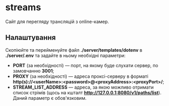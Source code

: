 # streams

Сайт для перегляду трансляцій з online-камер.

## Налаштування

Скопіюйте та перейменуйте файл **./server/templates/dotenv** в **./server/.env** та задайте в ньому необхідні параметри:

- **PORT** (за необхідності) — порт, на якому буде слухати сервер, по замовчанню **3001**;
- **PROXY** (за необхідності) — адреса проксі-серверу в форматі **http(s)://\<userName\>:\<password\>@\<proxyAddress\>:\<proxyPort\>/**;
- **STREAM_LIST_ADDRESS** — адреса, за якою можливо отримати список стрімів (щось на кшталт **http://127.0.0.1:8080/v1/paths/list**). Даний параметр є обов'язковим.
